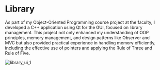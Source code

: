 # Library

As part of my Object-Oriented Programming course project at the faculty, I developed a C++ application using Qt for the GUI, focused on library management. This project not only enhanced my understanding of OOP principles, memory management, and design patterns like Observer and MVC but also provided practical experience in handling memory efficiently, including the effective use of pointers and applying the Rule of Three and Rule of Five.

![library_ui_1](https://github.com/raulfrandes/Library/tree/main/images/library_ui_1.png)
